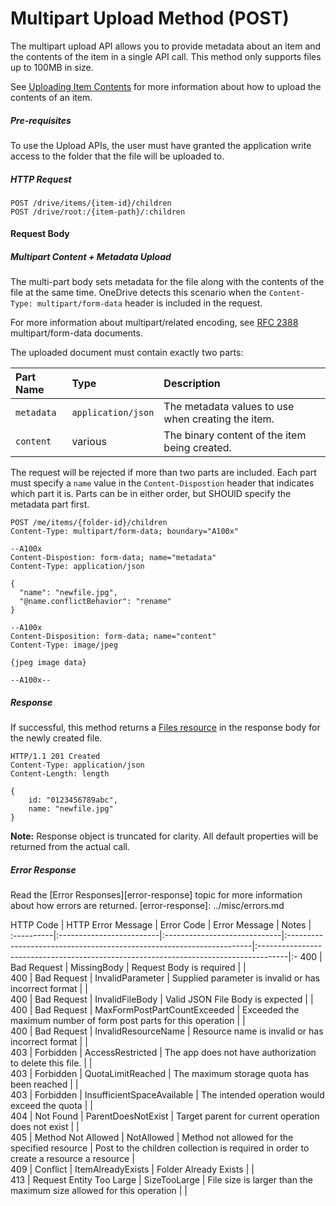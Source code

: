﻿# Multipart Upload Method (POST)

The multipart upload API allows you to provide metadata about an item and the
contents of the item in a single API call. This method only supports files up to
100MB in size.

See [Uploading Item Contents](upload.md) for more information about how to upload
the contents of an item.

##### Pre-requisites

To use the Upload APIs, the user must have granted the application write access
to the folder that the file will be uploaded to.

##### HTTP Request
```
POST /drive/items/{item-id}/children
POST /drive/root:/{item-path}/:children
```

#### Request Body

##### Multipart Content + Metadata Upload
The multi-part body sets metadata for the file along
with the contents of the file at the same time. OneDrive detects this scenario
when the `Content-Type: multipart/form-data` header is included in the request.

For more information about multipart/related encoding, see
[RFC 2388](https://www.ietf.org/rfc/rfc2388.txt) multipart/form-data documents.

The uploaded document must contain exactly two parts:

 Part Name  | Type               | Description
:-----------|:-------------------|:---------------------------------------------------
 `metadata` | `application/json` | The metadata values to use when creating the item.
 `content`  | various            | The binary content of the item being created.

The request will be rejected if more than two parts are included. Each part must
specify a `name` value in the `Content-Dispostion` header that indicates which
part it is. Parts can be in either order, but SHOUlD specify the metadata part
first.

```
POST /me/items/{folder-id}/children
Content-Type: multipart/form-data; boundary="A100x"

--A100x
Content-Dispostion: form-data; name="metadata"
Content-Type: application/json

{
  "name": "newfile.jpg",
  "@name.conflictBehavior": "rename"
}

--A100x
Content-Disposition: form-data; name="content"
Content-Type: image/jpeg

{jpeg image data}

--A100x--
```

##### Response

If successful, this method returns a [Files resource](../resource/file.md) in
the response body for the newly created file.

```http
HTTP/1.1 201 Created
Content-Type: application/json
Content-Length: length

{
	id: "0123456789abc",
	name: "newfile.jpg"
}
```

**Note:** Response object is truncated for clarity. All default properties will
be returned from the actual call.

##### Error Response

Read the [Error Responses][error-response] topic for more information about
how errors are returned.
[error-response]: ../misc/errors.md

 HTTP Code | HTTP Error Message       | Error Code                   | Error Message                                                        | Notes                                                                                |  
:----------|:-------------------------|:-----------------------------|:---------------------------------------------------------------------|:-------------------------------------------------------------------------------------|:-
 400       | Bad Request              | MissingBody                  | Request Body is required                                             |                                                                                      |  
 400       | Bad Request              | InvalidParameter             | Supplied parameter is invalid or has incorrect format                |                                                                                      |  
 400       | Bad Request              | InvalidFileBody              | Valid JSON File Body is expected                                     |                                                                                      |  
 400       | Bad Request              | MaxFormPostPartCountExceeded | Exceeded the maximum number of form post parts for this operation    |                                                                                      |  
 400       | Bad Request              | InvalidResourceName          | Resource name is invalid or has incorrect format                     |                                                                                      |  
 403       | Forbidden                | AccessRestricted             | The app does not have authorization to delete this file.             |                                                                                      |  
 403       | Forbidden                | QuotaLimitReached            | The maximum storage quota has been reached                           |                                                                                      |  
 403       | Forbidden                | InsufficientSpaceAvailable   | The intended operation would exceed the quota                        |                                                                                      |  
 404       | Not Found                | ParentDoesNotExist           | Target parent for current operation does not exist                   |                                                                                      |  
 405       | Method Not Allowed       | NotAllowed                   | Method not allowed for the specified resource                        | Post to the children collection is required in order to create a resource a resource |  
 409       | Conflict                 | ItemAlreadyExists            | Folder Already Exists                                                |                                                                                      |  
 413       | Request Entity Too Large | SizeTooLarge                 | File size is larger than the maximum size allowed for this operation |                                                                                      |  
